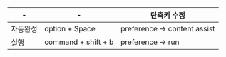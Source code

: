 | - | -| 단축키 수정 |
| ---------- | ----------| ---|
| 자동완성                                 | option + Space| preference -> content assist |
| 실행 | command + shift + b | preference -> run |
